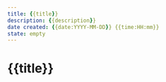 ```yaml
---
title: {{title}}
description: {{description}}
date created: {{date:YYYY-MM-DD}} {{time:HH:mm}}
state: empty
---
```


# {{title}}